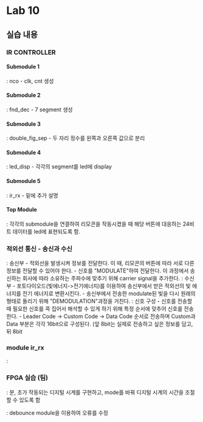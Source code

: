 # Lab 10

## 실습 내용

### **IR CONTROLLER**

#### **Submodule 1** 
: nco - clk, cnt 생성

#### **Submodule 2** 
: fnd_dec - 7 segment 생성

#### **Submodule 3** 
: double_fig_sep - 두 자리 정수를 왼쪽과 오른쪽 값으로 분리

#### **Submodule 4** 
: led_disp - 각각의 segment를 led에 display

#### **Submodule 5**
: ir_rx - 밑에 추가 설명

#### **Top Module**
 : 각각의 submodule을 연결하여 리모콘을 작동시켰을 때 해당 버튼에 대응하는 24비트 데이터를 led에 표현되도록 함.

### **적외선 통신 - 송신과 수신**
: 송신부 - 적외선을 발생시켜 정보를 전달한다. 이 때, 리모콘의 버튼에 따라 서로 다른 정보를 전달할 수 있어야 한다.
			   - 신호를 "MODULATE"하여  전달한다. 이 과정에서 송신하는 회사에 따라 소유하는 주파수에 맞추기 위해 carrier signal을 추가한다.
: 수신부 - 포토다이오드(빛에너지->전기에너지)를 이용하여 송신부에서 받은 적외선의 빛 에너지를 전기 에너지로 변환시킨다.
			   - 송신부에서 전송한 modulate된 빛을 다시 원래의 형태로 돌리기 위해 "DEMODULATION"과정을 거친다. 
: 신호 구성 - 신호를 전송할 때 필요한 신호를 콕 집어서 해석할 수 있게 하기 위해 특정 순서에 맞추어 신호를 전송한다.
					- Leader Code -> Custom Code -> Data Code 순서로 전송하며 Custom과 Data 부분은 각각 16bit으로 구성된다. (앞 8bit는 실제로 전송하고 싶은 정보를 담고, 뒤 8bit

### **module ir_rx**
: 

### FPGA 실습 (팀)
 : 분, 초가 작동되는 디지털 시계를 구현하고, mode를 바꿔 디지털 시계의 시간을 조절할 수 있도록 함
  
 
: debounce module을 이용하여 오류를 수정
<!--stackedit_data:
eyJoaXN0b3J5IjpbLTk2MDc0Mzk5LDIxMzk0MTg0ODcsMTM4NT
kyOTIzMF19
-->